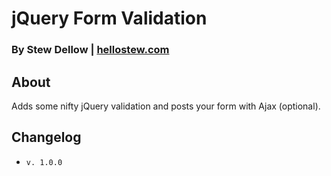 # jQuery Form Validation
### By Stew Dellow | [hellostew.com](http://hellostew.com/ "Creative Web Developer")

## About
Adds some nifty jQuery validation and posts your form with Ajax (optional).

## Changelog
*  `v. 1.0.0`
